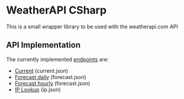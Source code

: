 # WeatherAPI CSharp
This is a small wrapper library to be used with the weatherapi.com API

## API Implementation
The currently implemented [endpoints](https://www.weatherapi.com/docs/) are:
- [Current](api/WeatherAPI_CSharp.Forecast.yml) (current.json)
- [Forecast daily](api/WeatherAPI_CSharp.ForecastDaily.yml) (forecast.json)
- [Forecast hourly](api/WeatherAPI_CSharp.ForecastHourly.yml) (forecast.json)
- [IP Lookup](api/WeatherAPI_CSharp.LocationData.yml) (ip.json)
